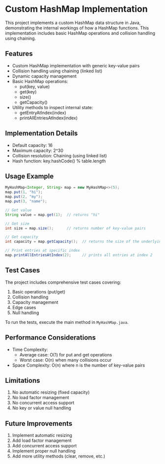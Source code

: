 # Custom HashMap Implementation

This project implements a custom HashMap data structure in Java, demonstrating the internal workings of how a HashMap functions. This implementation includes basic HashMap operations and collision handling using chaining.

## Features

- Custom HashMap implementation with generic key-value pairs
- Collision handling using chaining (linked list)
- Dynamic capacity management
- Basic HashMap operations:
  - put(key, value)
  - get(key)
  - size()
  - getCapacity()
- Utility methods to inspect internal state:
  - getEntryAtIndex(index)
  - printAllEntriesAtIndex(index)

## Implementation Details

- Default capacity: 16
- Maximum capacity: 2^30
- Collision resolution: Chaining (using linked list)
- Hash function: key.hashCode() % table.length

## Usage Example

```java
MyHashMap<Integer, String> map = new MyHashMap<>(5);
map.put(1, "hi");
map.put(2, "my");
map.put(3, "name");

// Get value
String value = map.get(1);  // returns "hi"

// Get size
int size = map.size();      // returns number of key-value pairs

// Get capacity
int capacity = map.getCapacity();  // returns the size of the underlying array

// Print entries at specific index
map.printAllEntriesAtIndex(2);     // prints all entries at index 2
```

## Test Cases

The project includes comprehensive test cases covering:
1. Basic operations (put/get)
2. Collision handling
3. Capacity management
4. Edge cases
5. Null handling

To run the tests, execute the main method in `MyHashMap.java`.

## Performance Considerations

- Time Complexity:
  - Average case: O(1) for put and get operations
  - Worst case: O(n) when many collisions occur
- Space Complexity: O(n) where n is the number of key-value pairs

## Limitations

1. No automatic resizing (fixed capacity)
2. No load factor management
3. No concurrent access support
4. No key or value null handling

## Future Improvements

1. Implement automatic resizing
2. Add load factor management
3. Add concurrent access support
4. Implement proper null handling
5. Add more utility methods (clear, remove, etc.) 